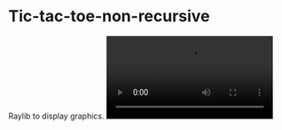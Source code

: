 # Tic-tac-toe-non-recursive
Raylib to display graphics.
<video src="https://github.com/user-attachments/assets/d8749239-0110-4af0-a839-2fc3d8bd7488" controls></video>


